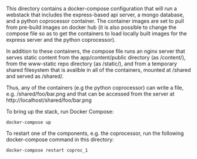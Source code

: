 This directory contains a docker-compose configuration that will run a webstack that includes the express-based api server, a mongo database, and a python coprocessor container. The container images are set to pull from pre-build images on docker hub (it is also possible to change the compose file so as to get the containers to load locally built images for the express server and the python coprocessor).

In addition to these containers, the compose file runs an nginx server that serves static content from the app/content/public directory (as /content/), from the www-static repo directory (as /static/), and from a temporary shared filesystem that is availble in all of the containers, mounted at /shared and served as /shared/.

Thus, any of the containers (e.g the python coprocessor) can write a file, e.g. /shared/foo/bar.png and that can be accessed from the server at http://localhost/shared/foo/bar.png

To bring up the stack, run Docker Compose:

```
docker-compose up
```

To restart one of the components, e.g. the coprocessor, run the following docker-compose command in this directory:

```
docker-compose restart coproc_1
```


